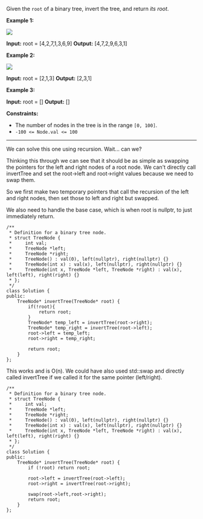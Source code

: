 Given the `root` of a binary tree, invert the tree, and return _its root_.

**Example 1:**

![](https://assets.leetcode.com/uploads/2021/03/14/invert1-tree.jpg)

**Input:** root = [4,2,7,1,3,6,9]
**Output:** [4,7,2,9,6,3,1]

**Example 2:**

![](https://assets.leetcode.com/uploads/2021/03/14/invert2-tree.jpg)

**Input:** root = [2,1,3]
**Output:** [2,3,1]

**Example 3:**

**Input:** root = []
**Output:** []

**Constraints:**

- The number of nodes in the tree is in the range `[0, 100]`.
- `-100 <= Node.val <= 100`

---

We can solve this one using recursion. Wait... can we? 

Thinking this through we can see that it should be as simple as swapping the pointers for the left and right nodes of a root node. We can't directly call invertTree and set the root->left and root->right values because we need to swap them. 

So we first make two temporary pointers that call the recursion of the left and right nodes, then set those to left and right but swapped. 

We also need to handle the base case, which is when root is nullptr, to just immediately return.

```
/**
 * Definition for a binary tree node.
 * struct TreeNode {
 *     int val;
 *     TreeNode *left;
 *     TreeNode *right;
 *     TreeNode() : val(0), left(nullptr), right(nullptr) {}
 *     TreeNode(int x) : val(x), left(nullptr), right(nullptr) {}
 *     TreeNode(int x, TreeNode *left, TreeNode *right) : val(x), left(left), right(right) {}
 * };
 */
class Solution {
public:
    TreeNode* invertTree(TreeNode* root) {
        if(!root){
            return root;
        }
        TreeNode* temp_left = invertTree(root->right);
        TreeNode* temp_right = invertTree(root->left);
        root->left = temp_left;
        root->right = temp_right;

        return root;
    }
};
```

This works and is O(n). We could have also used std::swap and directly called invertTree if we called it for the same pointer (left/right). 


```
/**
 * Definition for a binary tree node.
 * struct TreeNode {
 *     int val;
 *     TreeNode *left;
 *     TreeNode *right;
 *     TreeNode() : val(0), left(nullptr), right(nullptr) {}
 *     TreeNode(int x) : val(x), left(nullptr), right(nullptr) {}
 *     TreeNode(int x, TreeNode *left, TreeNode *right) : val(x), left(left), right(right) {}
 * };
 */
class Solution {
public:
    TreeNode* invertTree(TreeNode* root) {
        if (!root) return root;
        
        root->left = invertTree(root->left);
        root->right = invertTree(root->right);
        
        swap(root->left,root->right);
        return root;
    }
};
```



